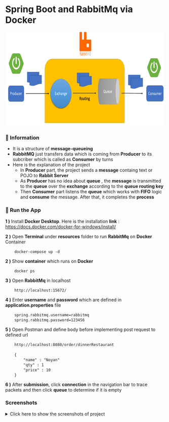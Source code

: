 # Spring Boot and RabbitMq via Docker

<img src="screenshots\rabbitmq_11.PNG" alt="Main Information" width="800" height="300">

### 📖 Information

<ul style="list-style-type:disc">
  <li>It is a structure of <b>message-queueing</b></li>
  <li><b>RabbitMQ</b> just transfers data which is coming from <b>Producer</b> to its subcriber which is called as <b>Consumer</b> by turns</li>
  <li>Here is the explanation of the project
      <ul>
        <li>In <b>Producer</b> part, the project sends a <b>message</b> containg text or POJO to <b>Rabbit Server</b></li>
        <li>As <b>Producer</b> has no idea about <b>queue</b> , the <b>message</b> is transmitted to the <b>queue</b> over the <b>exchange</b> according to the <b>queue routing key</b></li>
        <li>Then <b>Consumer</b> part listens the <b>queue</b> which works with <b>FIFO</b> logic and <b>consume</b> the message. After that, it completes the <b>process</b></li>
      </ul>
  </li>
</ul>

### 🔨 Run the App

<b>1 )</b> Install <b>Docker Desktop</b>. Here is the installation <b>link</b> : https://docs.docker.com/docker-for-windows/install/

<b>2 )</b> Open <b>Terminal</b> under <b>resources</b> folder to run <b>RabbitMq</b> on <b>Docker</b> Container
```
    docker-compose up -d
```

<b>2 )</b> Show <b>container</b> which runs on <b>Docker</b>
```
    docker ps
```

<b>3 )</b> Open <b>RabbitMq</b> in localhost</b>
```
    http://localhost:15672/
```

<b>4 )</b> Enter <b>username</b> and <b>password</b> which are defined in <b>application.properties</b> file </b>
```
    spring.rabbitmq.username=rabbitmq
    spring.rabbitmq.password=123456
```

<b>5 )</b> Open Postman and define body before implementing post request to defined url
```
    http://localhost:8080/order/dinnerRestaurant

    {
        "name" : "Noyan"
        "qty" : 1
        "price" : 10
    }

```

<b>6 )</b> After <b>submission</b>, click <b>connection</b> in the navigation bar to trace packets and then click <b>queue</b> to determine if it is empty

### Screenshots

<details>
<summary>Click here to show the screenshots of project</summary>
    <p> Figure 1 </p>
    <img src ="screenshots\rabbitmq_1.PNG">
    <p> Figure 2 </p>
    <img src ="screenshots\rabbitmq_2.PNG">
    <p> Figure 3 </p>
    <img src ="screenshots\rabbitmq_3.PNG">
    <p> Figure 4 </p>
    <img src ="screenshots\rabbitmq_4.PNG">
    <p> Figure 5 </p>
    <img src ="screenshots\rabbitmq_5.PNG">
    <p> Figure 6 </p>
    <img src ="screenshots\rabbitmq_6.PNG">
    <p> Figure 7 </p>
    <img src ="screenshots\rabbitmq_7.PNG">
    <p> Figure 8 </p>
    <img src ="screenshots\rabbitmq_8.PNG">
    <p> Figure 9 </p>
    <img src ="screenshots\rabbitmq_9.PNG">
    <p> Figure 10 </p>
    <img src ="screenshots\rabbitmq_10.PNG">
</details>